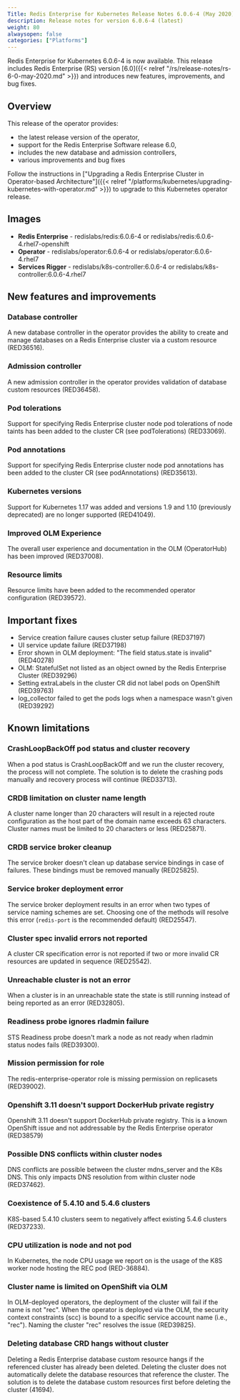```yaml
---
Title: Redis Enterprise for Kubernetes Release Notes 6.0.6-4 (May 2020)
description: Release notes for version 6.0.6-4 (latest)
weight: 80
alwaysopen: false
categories: ["Platforms"]
---
```

Redis Enterprise for Kubernetes 6.0.6-4 is now available. This release includes Redis Enterprise (RS) version [6.0]({{< relref "/rs/release-notes/rs-6-0-may-2020.md" >}}) and introduces new features, improvements, and bug fixes.

## Overview

This release of the operator provides:

 * the latest release version of the operator,
 * support for the Redis Enterprise Software release 6.0,
 * includes the new database and admission controllers,
 * various improvements and bug fixes

Follow the instructions in ["Upgrading a Redis Enterprise Cluster in Operator-based Architecture"]({{< relref "/platforms/kubernetes/upgrading-kubernetes-with-operator.md" >}}) to upgrade to this Kubernetes operator release.

## Images

 * **Redis Enterprise** - redislabs/redis:6.0.6-4 or redislabs/redis:6.0.6-4.rhel7-openshift
 * **Operator** - redislabs/operator:6.0.6-4 or redislabs/operator:6.0.6-4.rhel7
 * **Services Rigger** - redislabs/k8s-controller:6.0.6-4 or redislabs/k8s-controller:6.0.6-4.rhel7

## New features and improvements

### Database controller

A new database controller in the operator provides the ability to create
and manage databases on a Redis Enterprise cluster via a custom resource (RED36516).

### Admission controller

A new admission controller in the operator provides validation of
database custom resources (RED36458).

### Pod tolerations

Support for specifying Redis Enterprise cluster node pod tolerations of node taints
has been added to the cluster CR (see podTolerations) (RED33069).

### Pod annotations

Support for specifying Redis Enterprise cluster node pod annotations has been
added to the cluster CR (see podAnnotations) (RED35613).

### Kubernetes versions

Support for Kubernetes 1.17 was added and versions 1.9 and 1.10 (previously deprecated) are no longer supported (RED41049).

### Improved OLM Experience

The overall user experience and documentation in the OLM (OperatorHub) has been improved (RED37008).

### Resource limits

Resource limits have been added to the recommended operator configuration (RED39572).

## Important fixes

 * Service creation failure causes cluster setup failure (RED37197)
 * UI service update failure (RED37198)
 * Error shown in OLM deployment: "The field status.state is invalid" (RED40278)
 * OLM: StatefulSet not listed as an object owned by the Redis Enterprise Cluster (RED39296)
 * Setting extraLabels in the cluster CR did not label pods on OpenShift (RED39763)
 * log_collector failed to get the pods logs when a namespace wasn't given (RED39292)

## Known limitations

### CrashLoopBackOff pod status and cluster recovery

When a pod status is CrashLoopBackOff and we run the cluster recovery, the process
will not complete. The solution is to delete the crashing pods manually and
recovery process will continue (RED33713).

### CRDB limitation on cluster name length

A cluster name longer than 20 characters will result in a rejected route
configuration as the host part of the domain name exceeds 63 characters. Cluster
names must be limited to 20 characters or less (RED25871).

### CRDB service broker cleanup

The service broker doesn't clean up database service bindings in case of failures.
These bindings must be removed manually (RED25825).

### Service broker deployment error

The service broker deployment results in an error when two types of service naming
schemes are set. Choosing one of the methods will resolve this error (`redis-port`
is the recommended default) (RED25547).

### Cluster spec invalid errors not reported

A cluster CR specification error is not reported if two or more invalid CR resources are
updated in sequence (RED25542).

### Unreachable cluster is not an error

When a cluster is in an unreachable state the state is still running instead of
being reported as an error (RED32805).

### Readiness probe ignores rladmin failure

STS Readiness probe doesn't mark a node as not ready when rladmin status nodes fails (RED39300).

### Mission permission for role

The redis-enterprise-operator role is missing permission on replicasets (RED39002).

### Openshift 3.11 doesn't support DockerHub private registry

Openshift 3.11 doesn't support DockerHub private registry. This is a known OpenShift
issue and not addressable by the Redis Enterprise operator (RED38579)

### Possible DNS conflicts within cluster nodes

DNS conflicts are possible between the cluster mdns_server and the K8s DNS.
This only impacts DNS resolution from within cluster node (RED37462).

### Coexistence of 5.4.10 and 5.4.6 clusters

K8S-based 5.4.10 clusters seem to negatively affect existing 5.4.6 clusters (RED37233).

### CPU utilization is node and not pod

In Kubernetes, the node CPU usage we report on is the usage of the K8S worker node hosting the REC pod (RED-36884).

### Cluster name is limited on OpenShift via OLM

In OLM-deployed operators, the deployment of the cluster will fail if the name
is not "rec". When the operator is deployed via the OLM, the security context constraints (scc)
is bound to a specific service account name (i.e., "rec"). Naming the cluster
"rec" resolves the issue (RED39825).

### Deleting database CRD hangs without cluster

Deleting a Redis Enterprise database custom resource hangs if the referenced
cluster has already been deleted. Deleting the cluster does not automatically
delete the database resources that reference the cluster. The solution is to
delete the database custom resources first before deleting the cluster (41694).
